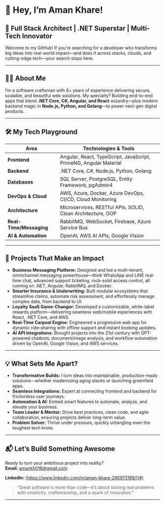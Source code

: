 # 👋 Hey, I’m Aman Khare!

## 🚀 Full Stack Architect | .NET Superstar | Multi-Tech Innovator

Welcome to my GitHub! If you’re searching for a developer who transforms big ideas into real-world impact—and does it across stacks, clouds, and cutting-edge tech—your search stops here.

---

## 🙋‍♂️ About Me

I’m a software craftsman with 6+ years of experience delivering secure, scalable, and beautiful web solutions. My specialty? Building end-to-end apps that blend **.NET Core, C#, Angular, and React** wizardry—plus modern backend magic in **Node.js, Python, and Golang**—to power next-gen digital products.

---

## 🛠️ My Tech Playground

| Area               | Technologies & Tools                                                               |
|--------------------|------------------------------------------------------------------------------------|
| **Frontend**       | Angular, React, TypeScript, JavaScript, PrimeNG, Angular Material                  |
| **Backend**        | .NET Core, C#, Node.js, Python, Golang                                             |
| **Databases**      | SQL Server, PostgreSQL, Entity Framework, pgAdmin4                                 |
| **DevOps & Cloud** | AWS, Azure, Docker, Azure DevOps, CI/CD, Cloud Monitoring                         |
| **Architecture**   | Microservices, RESTful APIs, SOLID, Clean Architecture, OOP                       |
| **Real-Time/Messaging** | RabbitMQ, WebSocket, Firebase, Azure Service Bus                             |
| **AI & Automation**| OpenAI, AWS AI APIs, Google Vision                                                |

---

## 🌟 Projects That Make an Impact

- **Business Messaging Platform:** Designed and led a multi-tenant, omnichannel messaging powerhouse—think WhatsApp and LINE real-time chat, advanced support ticketing, rock-solid access control, all running on .NET, Angular, RabbitMQ, and Docker.
- **Smarter Insurance & Underwriting:** Built modular ecosystems that streamline claims, automate risk assessment, and effortlessly manage complex data, from backend to UI.
- **Loyalty SaaS Game-Changer:** Developed a customizable, white-label rewards platform—delivering seamless web/mobile experiences with React, .NET Core, and AWS.
- **Real-Time Carpool Engine:** Engineered a progressive web app for dynamic ride-sharing with offline support and instant booking updates.
- **AI API Integrations:** Brought projects into the 21st century with GPT-powered chatbots, document/image analysis, and workflow automation driven by OpenAI, Google Vision, and AWS services.

---

## 💡 What Sets Me Apart?

- **Transformative Builds:** I turn ideas into maintainable, production-ready solutions—whether modernizing aging stacks or launching greenfield apps.
- **Seamless Integrations:** Expert at connecting frontend and backend for frictionless user journeys.
- **Automation & AI:** Embed smart features to automate, analyze, and elevate your business.
- **Team Leader & Mentor:** Drive best practices, clean code, and agile collaboration, ensuring projects deliver long-term value.
- **Problem Solver:** Thrive under pressure, quickly untangling even the toughest tech knots.

---


## 📬 Let’s Build Something Awesome

Ready to turn your ambitious project into reality?  
**Email:** amankh016@gmail.com

**LinkedIn:** [https://www.linkedin.com/in/aman-khare-290973199/](#)

> “Great software is more than code—it’s about solving real problems with creativity, craftsmanship, and a spark of innovation.”

---
